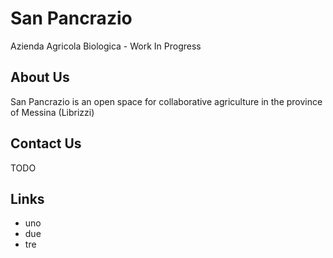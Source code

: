 # San Pancrazio
Azienda Agricola Biologica - Work In Progress

## About Us

San Pancrazio is an open space for collaborative agriculture in the province of Messina (Librizzi)


## Contact Us

TODO

## Links

* uno
* due
* tre
